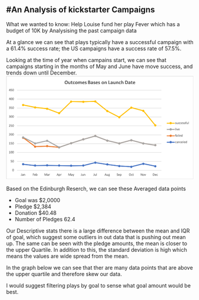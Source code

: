 #An Analysis of kickstarter Campaigns
---
What we wanted to know: Help Louise fund her play Fever which has a budget of 10K by Analysising the past campaign data  

At a glance we can see that plays typically have a successful campaign with a 61.4% success rate; the US campaigns have a success rate of 57.5%.

Looking at the time of year when campains start, we can see that campaigns starting in the months of May and June have move success, and trends down until December. 
![](images/Outcomes%20based%20on%20Launch%20Data.png)

Based on the Edinburgh Reserch, we can see these Averaged data points 
- Goal was $2,0000
- Pledge $2,384
- Donation $40.48
- Number of Pledges 62.4

Our Descriptive stats there is a large difference between the mean and IQR of goal, which suggest some outliers in out data that is pushing out mean up. The same can be seen with the pledge amounts, the mean is closer to the upper Quartile. In addition to this, the standard deviation is high which means the values are wide spread from the mean.

In the graph below we can see that ther are many data points that are above the upper quartile and therefore skew our data. 

I would suggest filtering plays by goal to sense what goal amount would be best.
